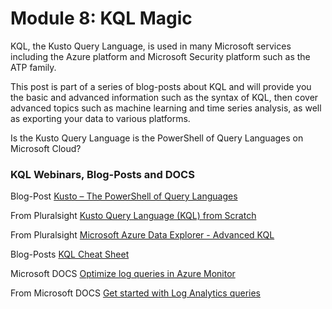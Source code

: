 # Module 8: KQL Magic

KQL, the Kusto Query Language, is used in many Microsoft services including the Azure platform and Microsoft Security platform such as the ATP family.

This post is part of a series of blog-posts about KQL and will provide you the basic and advanced information such as the syntax of KQL, then cover advanced topics such as machine learning and time series analysis, as well as exporting your data to various platforms.

Is the Kusto Query Language is the PowerShell of Query Languages on Microsoft Cloud?

### KQL Webinars, Blog-Posts and DOCS

Blog-Post [Kusto – The PowerShell of Query Languages](https://www.eshlomo.us/kusto-query-language-the-powershell-of-query-languages/)

From Pluralsight [Kusto Query Language (KQL) from Scratch](https://app.pluralsight.com/library/courses/kusto-query-language-kql-from-scratch/table-of-contents)

From Pluralsight [Microsoft Azure Data Explorer - Advanced KQL](https://app.pluralsight.com/library/courses/microsoft-azure-data-explorer-advanced-query-capabilities/table-of-contents)

Blog-Posts [KQL Cheat Sheet](https://www.mbsecure.nl/blog/2019/12/kql-cheat-sheet)

Microsoft DOCS [Optimize log queries in Azure Monitor](https://docs.microsoft.com/en-us/azure/azure-monitor/log-query/query-optimization)

From Microsoft DOCS [Get started with Log Analytics queries](https://docs.microsoft.com/en-us/azure/azure-monitor/log-query/get-started-portal)

